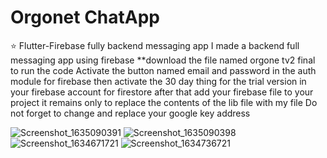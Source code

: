 # Orgonet ChatApp
 :star: Flutter-Firebase fully backend messaging app
 I made a backend full messaging app using firebase
**download the file named orgone tv2 final to run the code Activate the button named email and password in the auth module for firebase
then activate the 30 day thing for the trial version in your firebase account for firestore  after that add your firebase file to your project
it remains only to replace the contents of the lib file with my file
Do not forget to change and replace your google key address




![Screenshot_1635090391](https://user-images.githubusercontent.com/69467096/138603333-b5cecc04-7c89-4ced-9e1c-7db6d5151449.png)
![Screenshot_1635090398](https://user-images.githubusercontent.com/69467096/138603336-bc23e219-c07d-4dd2-a8e5-15ae566b2788.png)
![Screenshot_1634671721](https://user-images.githubusercontent.com/69467096/138603338-eeb83780-4d28-455b-bcdf-b58117de2fff.png)
![Screenshot_1634736721](https://user-images.githubusercontent.com/69467096/138603339-d9526dd2-dcfd-4053-923c-04f155f438ae.png)
